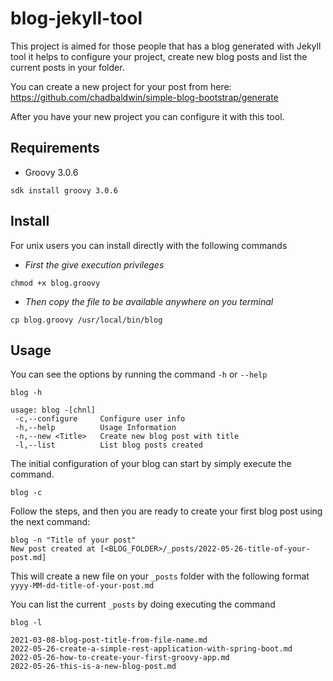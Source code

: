 # blog-jekyll-tool

This project is aimed for those people that has a blog generated with Jekyll tool
it helps to configure your project, create new blog posts and list the current posts
in your folder.

You can create a new project for your post from here: https://github.com/chadbaldwin/simple-blog-bootstrap/generate

After you have your new project you can configure it with this tool.

## Requirements

- Groovy 3.0.6

```shell script
sdk install groovy 3.0.6
```

## Install

For unix users you can install directly with the following commands

- _First the give execution privileges_
```shell script
chmod +x blog.groovy
```
- _Then copy the file to be available anywhere on you terminal_
```shell script
cp blog.groovy /usr/local/bin/blog
```




## Usage

You can see the options by running the command `-h` or `--help`

```shell script
blog -h

usage: blog -[chnl]
 -c,--configure     Configure user info
 -h,--help          Usage Information
 -n,--new <Title>   Create new blog post with title
 -l,--list          List blog posts created

```

The initial configuration of your blog can start by simply execute the command.

```shell script
blog -c
```

Follow the steps, and then you are ready to create your first blog post using the next command:

```shell script
blog -n "Title of your post"
New post created at [<BLOG_FOLDER>/_posts/2022-05-26-title-of-your-post.md]
```

This will create a new file on your `_posts` folder with the following format 
`yyyy-MM-dd-title-of-your-post.md`

You can list the current `_posts` by doing executing the command

```shell script
blog -l

2021-03-08-blog-post-title-from-file-name.md
2022-05-26-create-a-simple-rest-application-with-spring-boot.md
2022-05-26-how-to-create-your-first-groovy-app.md
2022-05-26-this-is-a-new-blog-post.md

```